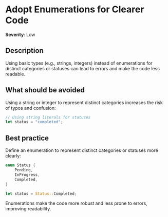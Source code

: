 # Adopt Enumerations for Clearer Code

**Severity**: Low

## Description

Using basic types (e.g., strings, integers) instead of enumerations for distinct categories or statuses can lead to
errors and make the code less readable.

## What should be avoided

Using a string or integer to represent distinct categories increases the risk of typos and confusion:

```rust
// Using string literals for statuses
let status = "completed";
```

## Best practice

Define an enumeration to represent distinct categories or statuses more clearly:

```rust
enum Status {
    Pending,
    InProgress,
    Completed,
}

let status = Status::Completed;
```

Enumerations make the code more robust and less prone to errors, improving readability.
